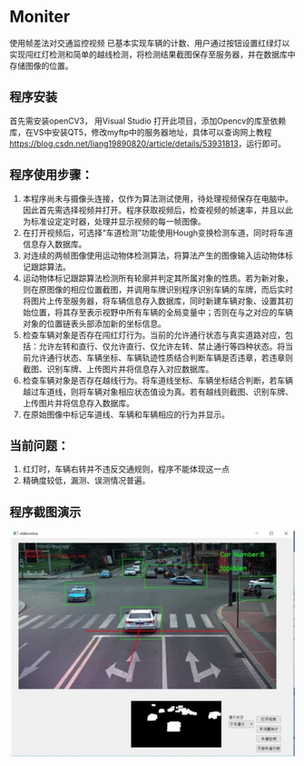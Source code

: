 # Moniter
使用帧差法对交通监控视频
已基本实现车辆的计数、用户通过按钮设置红绿灯以实现闯红灯检测和简单的越线检测，将检测结果截图保存至服务器，并在数据库中存储图像的位置。

## 程序安装
首先需安装openCV3， 用Visual Studio 打开此项目，添加Opencv的库至依赖库，在VS中安装QT5，修改myftp中的服务器地址，具体可以查询网上教程<https://blog.csdn.net/liang19890820/article/details/53931813>，运行即可。

## 程序使用步骤：
1. 本程序尚未与摄像头连接，仅作为算法测试使用，待处理视频保存在电脑中。因此首先需选择视频并打开。程序获取视频后，检查视频的帧速率，并且以此为标准设定定时器，处理并显示视频的每一帧图像。
2. 在打开视频后，可选择“车道检测”功能使用Hough变换检测车道，同时将车道信息存入数据库。
3. 对连续的两帧图像使用运动物体检测算法，将算法产生的图像输入运动物体标记跟踪算法。
4. 运动物体标记跟踪算法检测所有轮廓并判定其所属对象的性质。若为新对象，则在原图像的相应位置截图，并调用车牌识别程序识别车辆的车牌，而后实时将图片上传至服务器，将车辆信息存入数据库，同时新建车辆对象、设置其初始位置，将其存至表示视野中所有车辆的全局变量中；否则在与之对应的车辆对象的位置链表头部添加新的坐标信息。
5. 检查车辆对象是否存在闯红灯行为。当前的允许通行状态与真实道路对应，包括：允许左转和直行、仅允许直行、仅允许左转、禁止通行等四种状态。将当前允许通行状态、车辆坐标、车辆轨迹性质结合判断车辆是否违章，若违章则截图、识别车牌、上传图片并将信息存入对应数据库。
6. 检查车辆对象是否存在越线行为。将车道线坐标、车辆坐标结合判断，若车辆越过车道线，则将车辆对象相应状态值设为真。若有越线则截图、识别车牌、上传图片并将信息存入数据库。
7. 在原始图像中标记车道线、车辆和车辆相应的行为并显示。


## 当前问题：
1. 红灯时，车辆右转并不违反交通规则，程序不能体现这一点
2. 精确度较低，漏测、误测情况普遍。

## 程序截图演示
![image](https://github.com/fania98/Moniter/blob/master/pic/show.JPG)

